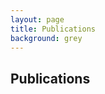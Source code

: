 ```yaml
---
layout: page
title: Publications
background: grey
---
```


<div class="col-lg-12 text-center">
	<h2 class="section-heading text-uppercase">Publications</h2>
</div>

